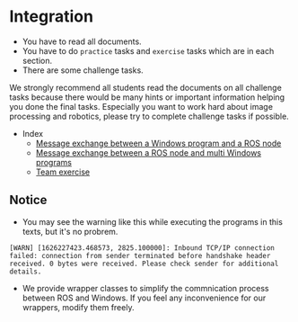 # Integration

- You have to read all documents.
- You have to do `practice` tasks and `exercise` tasks which are in each section.
- There are some challenge tasks.

We strongly recommend all students read the documents on all challenge tasks because there would be many hints or important information helping you done the final tasks.
Especially you want to work hard about image processing and robotics, please try to complete challenge tasks if possible.

- Index
  - [Message exchange between a Windows program and a ROS node](win_single/win_single.md)
  - [Message exchange between a ROS node and multi Windows programs](win_multi/win_multi.md)
  - [Team exercise](team_exercise/team_exercise.md)

## Notice

- You may see the warning like this while executing the programs in this texts, but it's no probrem.

```shell
[WARN] [1626227423.468573, 2825.100000]: Inbound TCP/IP connection failed: connection from sender terminated before handshake header received. 0 bytes were received. Please check sender for additional details.
```

- We provide wrapper classes to simplify the commnication process between ROS and Windows. If you feel any inconvenience for our wrappers, modify them freely.
